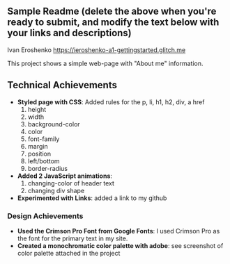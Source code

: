 Sample Readme (delete the above when you're ready to submit, and modify the text below with your links and descriptions)
---

Ivan Eroshenko
https://ieroshenko-a1-gettingstarted.glitch.me

This project shows a simple web-page with "About me" information.

## Technical Achievements
- **Styled page with CSS**: Added rules for the p, li, h1, h2, div, a href
    1) height
    2) width
    3) background-color
    4) color
    5) font-family
    6) margin
    7) position
    8) left/bottom
    9) border-radius
- **Added 2 JavaScript animations**: 
    1) changing-color of header text 
    2) changing div shape
- **Experimented with Links**: added a link to my github

### Design Achievements
- **Used the Crimson Pro Font from Google Fonts**: I used Crimson Pro as the font for the primary text in my site.
- **Created a monochromatic color palette with adobe**: see screenshot of color palette attached in the project



